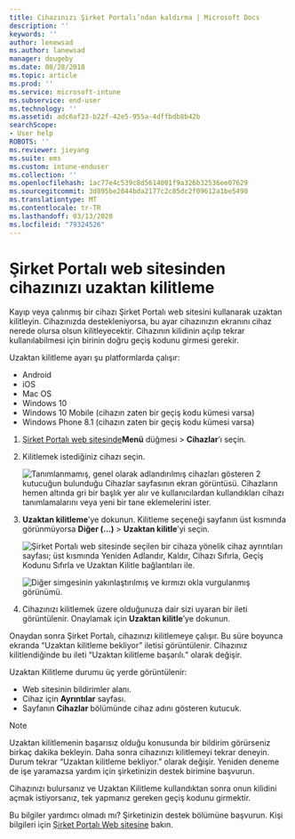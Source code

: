 ```yaml
---
title: Cihazınızı Şirket Portalı’ndan kaldırma | Microsoft Docs
description: ''
keywords: ''
author: lenewsad
ms.author: lanewsad
manager: dougeby
ms.date: 08/28/2018
ms.topic: article
ms.prod: ''
ms.service: microsoft-intune
ms.subservice: end-user
ms.technology: ''
ms.assetid: adc6af23-b22f-42e5-955a-4dffbdb8b42b
searchScope:
- User help
ROBOTS: ''
ms.reviewer: jieyang
ms.suite: ems
ms.custom: intune-enduser
ms.collection: ''
ms.openlocfilehash: 1ac77e4c539c8d5614001f9a326b32536ee07629
ms.sourcegitcommit: 3d895be2844bda2177c2c85dc2f09612a1be5490
ms.translationtype: MT
ms.contentlocale: tr-TR
ms.lasthandoff: 03/13/2020
ms.locfileid: "79324526"
---
```

# <a name="remotely-lock-your-device-from-the-company-portal-website"></a>Şirket Portalı web sitesinden cihazınızı uzaktan kilitleme

Kayıp veya çalınmış bir cihazı Şirket Portalı web sitesini kullanarak uzaktan kilitleyin. Cihazınızda destekleniyorsa, bu ayar cihazınızın ekranını cihaz nerede olursa olsun kilitleyecektir. Cihazının kilidinin açılıp tekrar kullanılabilmesi için birinin doğru geçiş kodunu girmesi gerekir.   

Uzaktan kilitleme ayarı şu platformlarda çalışır:

* Android
* iOS
* Mac OS
* Windows 10
* Windows 10 Mobile (cihazın zaten bir geçiş kodu kümesi varsa)
* Windows Phone 8.1 (cihazın zaten bir geçiş kodu kümesi varsa)  

1. [Şirket Portalı web sitesinde](https://portal.manage.microsoft.com)__Menü__ düğmesi > __Cihazlar__’ı seçin.  

2. Kilitlemek istediğiniz cihazı seçin.  

    ![Tanımlanmamış, genel olarak adlandırılmış cihazları gösteren 2 kutucuğun bulunduğu Cihazlar sayfasının ekran görüntüsü. Cihazların hemen altında gri bir başlık yer alır ve kullanıcılardan kullandıkları cihazı tanımlamalarını veya yeni bir tane eklemelerini ister.](./media/rename-reset-device-step2-1808.png) 

3. **Uzaktan kilitleme**’ye dokunun. Kilitleme seçeneği sayfanın üst kısmında görünmüyorsa **Diğer (...)**  > **Uzaktan kilitle**’yi seçin.  

   ![Şirket Portalı web sitesinde seçilen bir cihaza yönelik cihaz ayrıntıları sayfası; üst kısmında Yeniden Adlandır, Kaldır, Cihazı Sıfırla, Geçiş Kodunu Sıfırla ve Uzaktan Kilitle bağlantıları ile. ](./media/rename-reset-device-1808.png) 

    ![Diğer simgesinin yakınlaştırılmış ve kırmızı okla vurgulanmış görünümü.](./media/rename-reset-device-step3-more-1808.png)    

4. Cihazınızı kilitlemek üzere olduğunuza dair sizi uyaran bir ileti görüntülenir. Onaylamak için **Uzaktan kilitle**’ye dokunun.

Onaydan sonra Şirket Portalı, cihazınızı kilitlemeye çalışır. Bu süre boyunca ekranda “Uzaktan kilitleme bekliyor” iletisi görüntülenir. Cihazınız kilitlendiğinde bu ileti “Uzaktan kilitleme başarılı.” olarak değişir.  

Uzaktan Kilitleme durumu üç yerde görüntülenir:

* Web sitesinin bildirimler alanı.
* Cihaz için **Ayrıntılar** sayfası.
* Sayfanın **Cihazlar** bölümünde cihaz adını gösteren kutucuk.  

> [!Note]
> Uzaktan kilitlemenin başarısız olduğu konusunda bir bildirim görürseniz birkaç dakika bekleyin. Daha sonra cihazınızı kilitlemeyi tekrar deneyin. Durum tekrar “Uzaktan kilitleme bekliyor.” olarak değişir. Yeniden deneme de işe yaramazsa yardım için şirketinizin destek birimine başvurun.

Cihazınızı bulursanız ve Uzaktan Kilitleme kullandıktan sonra onun kilidini açmak istiyorsanız, tek yapmanız gereken geçiş kodunu girmektir.  

Bu bilgiler yardımcı olmadı mı? Şirketinizin destek bölümüne başvurun. Kişi bilgileri için [Şirket Portalı Web sitesine](https://go.microsoft.com/fwlink/?linkid=2010980) bakın.
